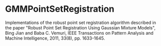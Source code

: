 # GMMPointSetRegistration

Implementations of the robust point set registration algorithm described in the paper "Robust Point Set Registration Using Gaussian Mixture Models", Bing Jian and Baba C. Vemuri, IEEE Transactions on Pattern Analysis and Machine Intelligence, 2011, 33(8), pp. 1633-1645.
